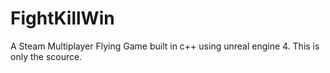 # FightKillWin
A Steam Multiplayer Flying Game built in c++ using unreal engine 4. 
This is only the scource.
